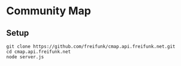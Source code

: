 Community Map
=============

Setup
-----

```
git clone https://github.com/freifunk/cmap.api.freifunk.net.git
cd cmap.api.freifunk.net
node server.js
```
